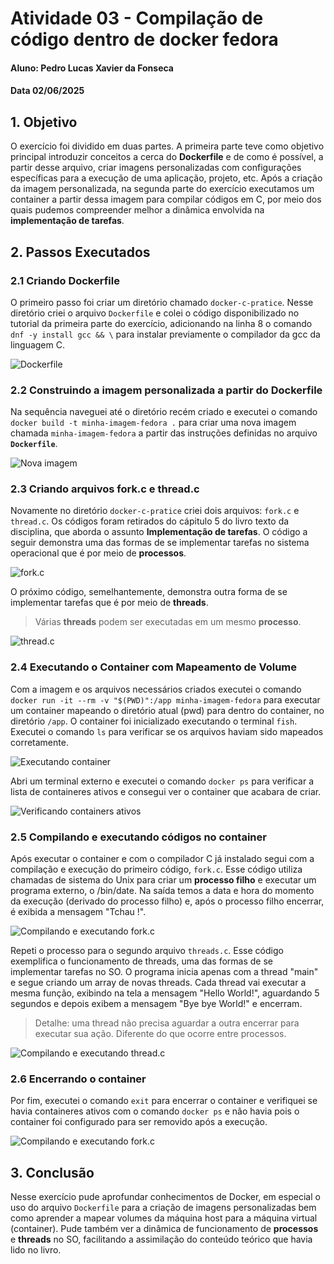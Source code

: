 # Atividade 03 - Compilação de código dentro de docker fedora

#### Aluno: Pedro Lucas Xavier da Fonseca

#### Data 02/06/2025

## 1. Objetivo

O exercício foi dividido em duas partes. A primeira parte teve como objetivo principal introduzir conceitos a cerca do **Dockerfile** e de como é possível, a partir desse arquivo, criar imagens personalizadas com configurações específicas para a execução de uma aplicação, projeto, etc. Após a criação da imagem personalizada, na segunda parte do exercício executamos um container a partir dessa imagem para compilar códigos em C, por meio dos quais pudemos compreender melhor a dinâmica envolvida na **implementação de tarefas**.

## 2. Passos Executados

### 2.1 Criando Dockerfile

O primeiro passo foi criar um diretório chamado `docker-c-pratice`. Nesse diretório criei o arquivo `Dockerfile` e colei o código disponibilizado no tutorial da primeira parte do exercício, adicionando na linha 8 o comando `dnf -y install gcc && \` para instalar previamente o compilador da gcc da linguagem C.

![Dockerfile](imgs/Captura%20de%20tela%20de%202025-06-01%2023-59-13.png)

### 2.2 Construindo a imagem personalizada a partir do Dockerfile

Na sequência naveguei até o diretório recém criado e executei o comando `docker build -t minha-imagem-fedora .` para criar uma nova imagem chamada `minha-imagem-fedora` a partir das instruções definidas no arquivo **`Dockerfile`**.

![Nova imagem](imgs/Captura%20de%20tela%20de%202025-06-02%2000-06-21.png)

### 2.3 Criando arquivos fork.c e thread.c

Novamente no diretório `docker-c-pratice` criei dois arquivos: `fork.c` e `thread.c`. Os códigos foram retirados do cápitulo 5 do livro texto da disciplina, que aborda o assunto **Implementação de tarefas**. O código a seguir demonstra uma das formas de se implementar tarefas no sistema operacional que é por meio de **processos**.

![fork.c](imgs/Captura%20de%20tela%20de%202025-06-02%2016-55-11.png)

O próximo código, semelhantemente, demonstra outra forma de se implementar tarefas que é por meio de **threads**.

> Várias **threads** podem ser executadas em um mesmo **processo**.

![thread.c](imgs/Captura%20de%20tela%20de%202025-06-02%2016-55-30.png)

### 2.4 Executando o Container com Mapeamento de Volume

Com a imagem e os arquivos necessários criados executei o comando `docker run -it --rm -v "$(PWD)":/app minha-imagem-fedora` para executar um container mapeando o diretório atual (pwd) para dentro do container, no diretório `/app`. O container foi inicializado executando o terminal `fish`. Executei o comando `ls` para verificar se os arquivos haviam sido mapeados corretamente.

![Executando container](imgs/Captura%20de%20tela%20de%202025-06-02%2017-07-30.png)

Abri um terminal externo e executei o comando `docker ps` para verificar a lista de containeres ativos e consegui ver o container que acabara de criar.

![Verificando containers ativos](imgs/Captura%20de%20tela%20de%202025-06-02%2017-08-10.png)

### 2.5 Compilando e executando códigos no container

Após executar o container e com o compilador C já instalado segui com a compilação e execução do primeiro código, `fork.c`. Esse código utiliza chamadas de sistema do Unix para criar um **processo filho** e executar um programa externo, o /bin/date. Na saída temos a data e hora do momento da execução (derivado do processo filho) e, após o processo filho encerrar, é exibida a mensagem "Tchau !".

![Compilando e executando fork.c](imgs/Captura%20de%20tela%20de%202025-06-02%2017-14-18.png)

Repeti o processo para o segundo arquivo `threads.c`. Esse código exemplifica o funcionamento de threads, uma das formas de se implementar tarefas no SO. O programa inicia apenas com a thread "main" e segue criando um array de novas threads. Cada thread vai executar a mesma função, exibindo na tela a mensagem "Hello World!", aguardando 5 segundos e depois exibem a mensagem "Bye bye World!" e encerram.

> Detalhe: uma thread não precisa aguardar a outra encerrar para executar sua ação. Diferente do que ocorre entre processos.

![Compilando e executando thread.c](imgs/Captura%20de%20tela%20de%202025-06-02%2017-17-18.png)

### 2.6 Encerrando o container

Por fim, executei o comando `exit` para encerrar o container e verifiquei se havia containeres ativos com o comando `docker ps` e não havia pois o container foi configurado para ser removido após a execução.

![Compilando e executando fork.c](imgs/Captura%20de%20tela%20de%202025-06-02%2017-18-18.png)

## 3. Conclusão

Nesse exercício pude aprofundar conhecimentos de Docker, em especial o uso do arquivo `Dockerfile` para a criação de imagens personalizadas bem como aprender a mapear volumes da máquina host para a máquina virtual (container). Pude também ver a dinâmica de funcionamento de **processos** e **threads** no SO, facilitando a assimilação do conteúdo teórico que havia lido no livro. 